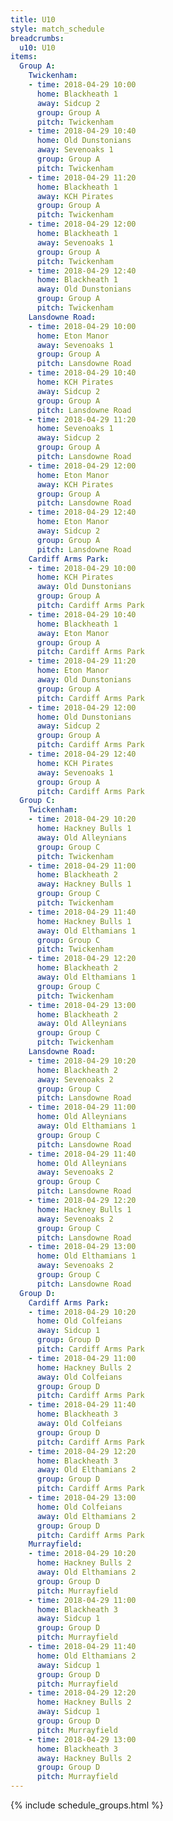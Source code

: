 ```yaml
---
title: U10
style: match_schedule
breadcrumbs:
  u10: U10
items:
  Group A:
    Twickenham:
    - time: 2018-04-29 10:00
      home: Blackheath 1
      away: Sidcup 2
      group: Group A
      pitch: Twickenham
    - time: 2018-04-29 10:40
      home: Old Dunstonians
      away: Sevenoaks 1
      group: Group A
      pitch: Twickenham
    - time: 2018-04-29 11:20
      home: Blackheath 1
      away: KCH Pirates
      group: Group A
      pitch: Twickenham
    - time: 2018-04-29 12:00
      home: Blackheath 1
      away: Sevenoaks 1
      group: Group A
      pitch: Twickenham
    - time: 2018-04-29 12:40
      home: Blackheath 1
      away: Old Dunstonians
      group: Group A
      pitch: Twickenham
    Lansdowne Road:
    - time: 2018-04-29 10:00
      home: Eton Manor
      away: Sevenoaks 1
      group: Group A
      pitch: Lansdowne Road
    - time: 2018-04-29 10:40
      home: KCH Pirates
      away: Sidcup 2
      group: Group A
      pitch: Lansdowne Road
    - time: 2018-04-29 11:20
      home: Sevenoaks 1
      away: Sidcup 2
      group: Group A
      pitch: Lansdowne Road
    - time: 2018-04-29 12:00
      home: Eton Manor
      away: KCH Pirates
      group: Group A
      pitch: Lansdowne Road
    - time: 2018-04-29 12:40
      home: Eton Manor
      away: Sidcup 2
      group: Group A
      pitch: Lansdowne Road
    Cardiff Arms Park:
    - time: 2018-04-29 10:00
      home: KCH Pirates
      away: Old Dunstonians
      group: Group A
      pitch: Cardiff Arms Park
    - time: 2018-04-29 10:40
      home: Blackheath 1
      away: Eton Manor
      group: Group A
      pitch: Cardiff Arms Park
    - time: 2018-04-29 11:20
      home: Eton Manor
      away: Old Dunstonians
      group: Group A
      pitch: Cardiff Arms Park
    - time: 2018-04-29 12:00
      home: Old Dunstonians
      away: Sidcup 2
      group: Group A
      pitch: Cardiff Arms Park
    - time: 2018-04-29 12:40
      home: KCH Pirates
      away: Sevenoaks 1
      group: Group A
      pitch: Cardiff Arms Park
  Group C:
    Twickenham:
    - time: 2018-04-29 10:20
      home: Hackney Bulls 1
      away: Old Alleynians
      group: Group C
      pitch: Twickenham
    - time: 2018-04-29 11:00
      home: Blackheath 2
      away: Hackney Bulls 1
      group: Group C
      pitch: Twickenham
    - time: 2018-04-29 11:40
      home: Hackney Bulls 1
      away: Old Elthamians 1
      group: Group C
      pitch: Twickenham
    - time: 2018-04-29 12:20
      home: Blackheath 2
      away: Old Elthamians 1
      group: Group C
      pitch: Twickenham
    - time: 2018-04-29 13:00
      home: Blackheath 2
      away: Old Alleynians
      group: Group C
      pitch: Twickenham
    Lansdowne Road:
    - time: 2018-04-29 10:20
      home: Blackheath 2
      away: Sevenoaks 2
      group: Group C
      pitch: Lansdowne Road
    - time: 2018-04-29 11:00
      home: Old Alleynians
      away: Old Elthamians 1
      group: Group C
      pitch: Lansdowne Road
    - time: 2018-04-29 11:40
      home: Old Alleynians
      away: Sevenoaks 2
      group: Group C
      pitch: Lansdowne Road
    - time: 2018-04-29 12:20
      home: Hackney Bulls 1
      away: Sevenoaks 2
      group: Group C
      pitch: Lansdowne Road
    - time: 2018-04-29 13:00
      home: Old Elthamians 1
      away: Sevenoaks 2
      group: Group C
      pitch: Lansdowne Road
  Group D:
    Cardiff Arms Park:
    - time: 2018-04-29 10:20
      home: Old Colfeians
      away: Sidcup 1
      group: Group D
      pitch: Cardiff Arms Park
    - time: 2018-04-29 11:00
      home: Hackney Bulls 2
      away: Old Colfeians
      group: Group D
      pitch: Cardiff Arms Park
    - time: 2018-04-29 11:40
      home: Blackheath 3
      away: Old Colfeians
      group: Group D
      pitch: Cardiff Arms Park
    - time: 2018-04-29 12:20
      home: Blackheath 3
      away: Old Elthamians 2
      group: Group D
      pitch: Cardiff Arms Park
    - time: 2018-04-29 13:00
      home: Old Colfeians
      away: Old Elthamians 2
      group: Group D
      pitch: Cardiff Arms Park
    Murrayfield:
    - time: 2018-04-29 10:20
      home: Hackney Bulls 2
      away: Old Elthamians 2
      group: Group D
      pitch: Murrayfield
    - time: 2018-04-29 11:00
      home: Blackheath 3
      away: Sidcup 1
      group: Group D
      pitch: Murrayfield
    - time: 2018-04-29 11:40
      home: Old Elthamians 2
      away: Sidcup 1
      group: Group D
      pitch: Murrayfield
    - time: 2018-04-29 12:20
      home: Hackney Bulls 2
      away: Sidcup 1
      group: Group D
      pitch: Murrayfield
    - time: 2018-04-29 13:00
      home: Blackheath 3
      away: Hackney Bulls 2
      group: Group D
      pitch: Murrayfield
---
```


{% include schedule_groups.html %}
